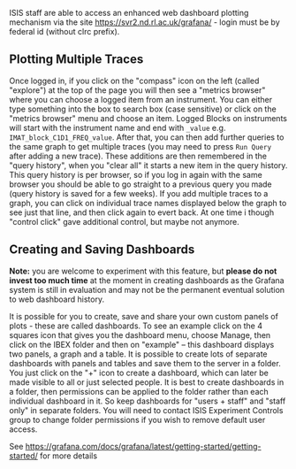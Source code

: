 ISIS staff are able to access an enhanced web dashboard plotting mechanism via the site https://svr2.nd.rl.ac.uk/grafana/ - login must be by federal id (without clrc prefix).  

## Plotting Multiple Traces 

Once logged in, if you click on the "compass" icon on the left (called "explore") at the top of the page you will then see a "metrics browser" where you can choose a logged item from an instrument. You can either type something into the box to search box (case sensitive) or click on the "metrics browser" menu and choose an item. Logged Blocks on instruments will start with the instrument name and end with `_value` e.g.  `IMAT_block_C1D1_FREQ_value`. After that, you can then add further queries to the same graph to get multiple traces (you may need to press `Run Query` after adding a new trace). These additions are then remembered in the "query history", when you "clear all" it starts a new item in the query history. This query history is per browser, so if you log in again with the same browser you should be able to go straight to a previous query you made (query history is saved for a few weeks). If you add multiple traces to a graph, you can click on individual trace names displayed below the graph to see just that line, and then click again to evert back. At one time i though "control click" gave additional control, but maybe not anymore. 

## Creating and Saving Dashboards

**Note:** you are welcome to experiment with this feature, but **please do not invest too much time** at the moment in creating dashboards as the Grafana system is still in evaluation and may not be the permanent eventual solution to web dashboard history.

It is possible for you to create, save and share your own custom panels of plots - these are called dashboards. To see an example click on the 4 squares icon that gives you the dashboard menu, choose Manage, then click on the IBEX folder and then on "example" – this dashboard displays two panels, a graph and a table. It is possible to create lots of separate dashboards with panels and tables and save them to the server in a folder. You just click on the "+" icon to create a dashboard, which can later be made visible to all or just selected people. It is best to create dashboards in a folder, then permissions can be applied to the folder rather than each individual dashboard in it. So keep dashboards for "users + staff" and "staff only" in separate folders. You will need to contact ISIS Experiment Controls group to change folder permissions if you wish to remove default user access.  

See https://grafana.com/docs/grafana/latest/getting-started/getting-started/ for more details
